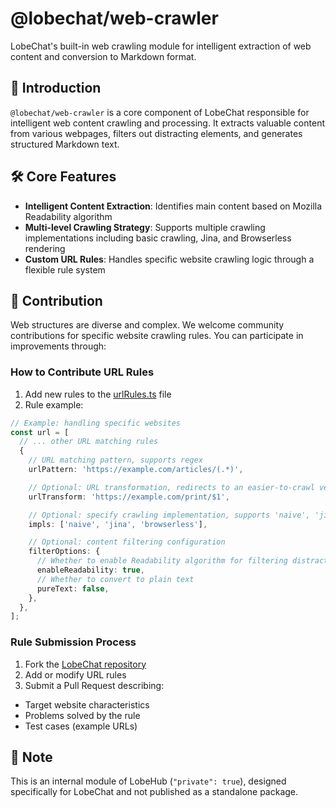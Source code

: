 # @lobechat/web-crawler

LobeChat's built-in web crawling module for intelligent extraction of web content and conversion to Markdown format.

## 📝 Introduction

`@lobechat/web-crawler` is a core component of LobeChat responsible for intelligent web content crawling and processing. It extracts valuable content from various webpages, filters out distracting elements, and generates structured Markdown text.

## 🛠️ Core Features

- **Intelligent Content Extraction**: Identifies main content based on Mozilla Readability algorithm
- **Multi-level Crawling Strategy**: Supports multiple crawling implementations including basic crawling, Jina, and Browserless rendering
- **Custom URL Rules**: Handles specific website crawling logic through a flexible rule system

## 🤝 Contribution

Web structures are diverse and complex. We welcome community contributions for specific website crawling rules. You can participate in improvements through:

### How to Contribute URL Rules

1. Add new rules to the [urlRules.ts](https://github.com/lobehub/lobe-chat/blob/main/packages/web-crawler/src/urlRules.ts) file
2. Rule example:

```typescript
// Example: handling specific websites
const url = [
  // ... other URL matching rules
  {
    // URL matching pattern, supports regex
    urlPattern: 'https://example.com/articles/(.*)',

    // Optional: URL transformation, redirects to an easier-to-crawl version
    urlTransform: 'https://example.com/print/$1',

    // Optional: specify crawling implementation, supports 'naive', 'jina', and 'browserless'
    impls: ['naive', 'jina', 'browserless'],

    // Optional: content filtering configuration
    filterOptions: {
      // Whether to enable Readability algorithm for filtering distracting elements
      enableReadability: true,
      // Whether to convert to plain text
      pureText: false,
    },
  },
];
```

### Rule Submission Process

1. Fork the [LobeChat repository](https://github.com/lobehub/lobe-chat)
2. Add or modify URL rules
3. Submit a Pull Request describing:

- Target website characteristics
- Problems solved by the rule
- Test cases (example URLs)

## 📌 Note

This is an internal module of LobeHub (`"private": true`), designed specifically for LobeChat and not published as a standalone package.
